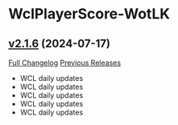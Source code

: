 # WclPlayerScore-WotLK

## [v2.1.6](https://github.com/icaca/WclPlayerScore-WotLK/tree/v2.1.6) (2024-07-17)
[Full Changelog](https://github.com/icaca/WclPlayerScore-WotLK/commits/v2.1.6) [Previous Releases](https://github.com/icaca/WclPlayerScore-WotLK/releases)

- WCL daily updates  
- WCL daily updates  
- WCL daily updates  
- WCL daily updates  
- WCL daily updates  
